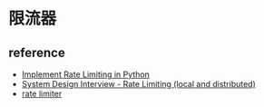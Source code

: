 # 限流器

## reference

- [Implement Rate Limiting in Python](https://levelup.gitconnected.com/implement-rate-limiting-in-python-d4f86b09259f)
- [System Design Interview - Rate Limiting (local and distributed)](https://www.youtube.com/watch?v=FU4WlwfS3G0)
- [rate limiter](https://leetcode.com/discuss/interview-question/system-design/124558/Uber-or-Rate-Limiter)

